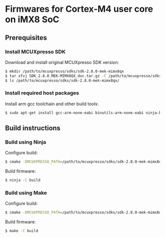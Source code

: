 # Firmwares for Cortex-M4 user core on iMX8 SoC

## Prerequisites

### Install MCUXpresso SDK

Download and install original MCUXpresso SDK version:

```bash
$ mkdir /path/to/mcuxpresso/sdks/sdk-2.8.0-mek-mimx8qx
$ tar xfvj SDK_2.8.0_MEK-MIMX8QX_doc.tar.gz -C /path/to/mcuxpresso/sdks/sdk-2.8.0-mek-mimx8qx/
$ ls /path/to/mcuxpresso/sdks/sdk-2.8.0-mek-mimx8qx/
```

### Install required host packages

Install arm gcc toolchain and other build tools:

```bash
$ sudo apt-get install gcc-arm-none-eabi binutils-arm-none-eabi ninja-build
```

## Build instructions

### Build using Ninja

Configure build:
```bash
$ cmake -DMCUXPRESSO_PATH=/path/to/mcuxpresso/sdks/sdk-2.8.0-mek-mimx8qx -DCMAKE_TOOLCHAIN_FILE=cmake_toolchain_files/arm-none-gcc.cmake -DCMAKE_BUILD_TYPE=release -G Ninja -B build -S .

```

Build firmware:
```bash
$ ninja -C build
```

### Build using Make

Configure build:
```bash
$ cmake -DMCUXPRESSO_PATH=/path/to/mcuxpresso/sdks/sdk-2.8.0-mek-mimx8qx -DCMAKE_TOOLCHAIN_FILE=cmake_toolchain_files/arm-none-gcc.cmake -DCMAKE_BUILD_TYPE=release -G "Unix Makefiles" -B build -S .

```

Build firmware:
```bash
$ make -C build
```
